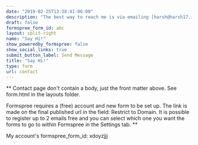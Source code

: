 ```yaml
---
date: "2019-02-25T13:38:41-06:00"
description: "The best way to reach me is via emailing [harsh@harsh17.in](mailto:harsh@harsh17.in). I'm usually enthusiastic to talk about ideas, events and people -- in that order. If I don't respond within a week, another nudge is welcome. You can also try Twitter. The contact form is intentionally broken -- there are so many spam messages."
draft: false
formspree_form_id: abc
layout: split-right
name: "Say Hi!"
show_poweredby_formspree: false
show_social_links: true
submit_button_label: Send Message
title: "Say Hi!"
type: form
url: contact
---
```


\*\* Contact page don't contain a body, just the front matter above. See form.html in the layouts folder.

Formspree requires a (free) account and new form to be set up. The link is made on the final published url in the field: Restrict to Domain. It is possible to register up to 2 emails free and you can select which one you want the forms to go to within Formspree in the Settings tab. \*\*

My account's formspree_form_id: xdoyzjjj
